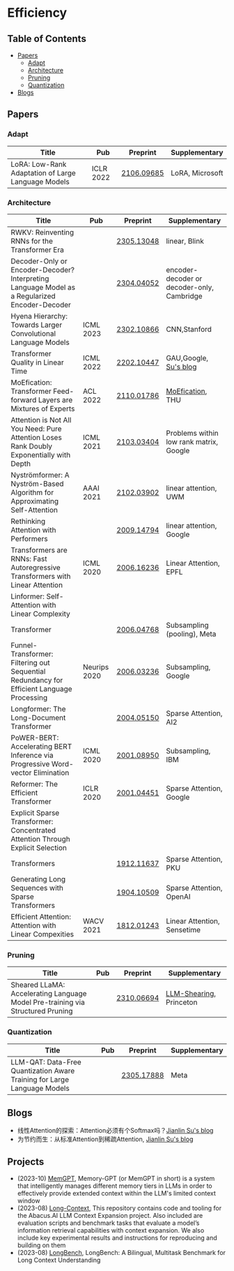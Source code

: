 # Efficiency

## Table of Contents

- [Papers](#papers)
    - [Adapt](#adapt)
    - [Architecture](#architecture)
    - [Pruning](#pruning)
    - [Quantization](#quantization)
- [Blogs](#blogs)

## Papers

### Adapt

| Title                                                                          | Pub       | Preprint                                    | Supplementary                                                         |
| ------------------------------------------------------------------------------ | --------- | ------------------------------------------- | --------------------------------------------------------------------- |
| LoRA: Low-Rank Adaptation of Large Language Models                             | ICLR 2022 | [2106.09685](https://arxiv.org/abs/2106.09685) | LoRA, Microsoft                                                       |



### Architecture


|Title                                                                          | Pub       | Preprint                                    | Supplementary                                                         |
| ------------------------------------------------------------------------------ | --------- | ------------------------------------------- | --------------------------------------------------------------------- |
| RWKV: Reinventing RNNs for the Transformer Era                                                |           | [2305.13048](https://arxiv.org/abs/2305.13048) | linear, Blink                              |
| Decoder-Only or Encoder-Decoder? Interpreting Language Model as a Regularized Encoder-Decoder |           | [2304.04052](https://arxiv.org/abs/2304.04052) | encoder-decoder or decoder-only, Cambridge |
| Hyena Hierarchy: Towards Larger Convolutional Language Models                                 | ICML 2023 | [2302.10866](https://arxiv.org/abs/2302.10866) | CNN,Stanford                               |
| Transformer Quality in Linear Time                                 | ICML 2022 | [2202.10447](https://arxiv.org/abs/2202.10447) | GAU,Google, [Su's blog](https://spaces.ac.cn/archives/8934)                               |
| MoEfication: Transformer Feed-forward Layers are Mixtures of Experts           | ACL 2022  | [2110.01786](https://arxiv.org/abs/2110.01786) | [MoEfication](https://github.com/thunlp/MoEfication), THU                |
| Attention is Not All You Need: Pure Attention Loses Rank Doubly Exponentially with Depth           | ICML 2021  | [2103.03404](https://arxiv.org/abs/2103.03404) | Problems within low rank matrix, Google
| Nyströmformer: A Nyström-Based Algorithm for Approximating Self-Attention           | AAAI 2021  | [2102.03902](https://arxiv.org/abs/2102.03902) | linear attention, UWM                |
| Rethinking Attention with Performers           |   | [2009.14794](https://arxiv.org/abs/2009.14794) | linear attention, Google                |
| Transformers are RNNs: Fast Autoregressive Transformers with Linear Attention                                 | ICML 2020 | [2006.16236](https://arxiv.org/abs/2006.16236) | Linear Attention, EPFL                               |
| Linformer: Self-Attention with Linear Complexity
 Transformer                                 |  | [2006.04768](https://arxiv.org/abs/2006.04768) | Subsampling (pooling), Meta                               |
 | Funnel-Transformer: Filtering out Sequential Redundancy for Efficient Language Processing                                 | Neurips 2020  | [2006.03236](https://arxiv.org/abs/2006.03236) | Subsampling,  Google                              |
 | Longformer: The Long-Document Transformer                                 |  | [2004.05150](https://arxiv.org/abs/2004.05150) | Sparse Attention, AI2                               |
 | PoWER-BERT: Accelerating BERT Inference via Progressive Word-vector Elimination                                | ICML 2020  | [2001.08950](https://arxiv.org/abs/2001.08950) | Subsampling, IBM                               |
| Reformer: The Efficient Transformer                                 | ICLR 2020 | [2001.04451](https://arxiv.org/abs/2001.04451) | Sparse Attention, Google                               |
| Explicit Sparse Transformer: Concentrated Attention Through Explicit Selection
Transformers                                 |  | [1912.11637](https://arxiv.org/abs/1912.11637) | Sparse Attention, PKU                               |
| Generating Long Sequences with Sparse Transformers                                 |  | [1904.10509](https://arxiv.org/abs/1904.10509) | Sparse Attention, OpenAI                               |
| Efficient Attention: Attention with Linear Compexities                                 | WACV 2021 | [1812.01243](https://arxiv.org/abs/1812.01243) | Linear Attention, Sensetime                               |


### Pruning


| Title                                                                          | Pub       | Preprint                                    | Supplementary                                                         |
| ------------------------------------------------------------------------------ | --------- | ------------------------------------------- | --------------------------------------------------------------------- |
| Sheared LLaMA: Accelerating Language Model Pre-training via Structured Pruning |           | [2310.06694](https://arxiv.org/abs/2310.06694) | [LLM-Shearing](https://github.com/princeton-nlp/LLM-Shearing), Princeton |


### Quantization


| Title                                                                          | Pub       | Preprint                                    | Supplementary                                                         |
| ------------------------------------------------------------------------------ | --------- | ------------------------------------------- | --------------------------------------------------------------------- |
| LLM-QAT: Data-Free Quantization Aware Training for Large Language Models       |           | [2305.17888](https://arxiv.org/abs/2305.17888) | Meta                                                                  |

## Blogs

- 线性Attention的探索：Attention必须有个Softmax吗？[Jianlin Su's blog](https://spaces.ac.cn/archives/7546)
- 为节约而生：从标准Attention到稀疏Attention, [Jianlin Su's blog](https://spaces.ac.cn/archives/6853)


## Projects

- (2023-10) [MemGPT](https://github.com/cpacker/MemGPT), Memory-GPT (or MemGPT in short) is a system that intelligently manages different memory tiers in LLMs in order to effectively provide extended context within the LLM's limited context window
- (2023-08) [Long-Context](https://github.com/abacusai/Long-Context), This repository contains code and tooling for the Abacus.AI LLM Context Expansion project. Also included are evaluation scripts and benchmark tasks that evaluate a model’s information retrieval capabilities with context expansion. We also include key experimental results and instructions for reproducing and building on them
- (2023-08) [LongBench](https://github.com/THUDM/LongBench), LongBench: A Bilingual, Multitask Benchmark for Long Context Understanding



